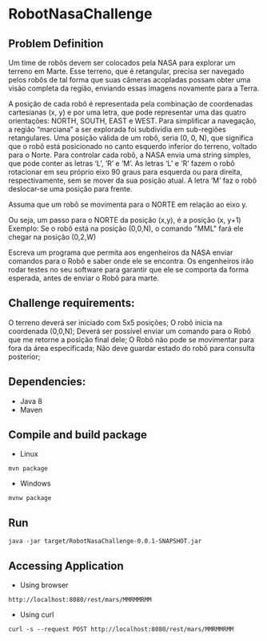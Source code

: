 # RobotNasaChallenge

## Problem Definition
Um time de robôs devem ser colocados pela NASA para explorar um terreno em Marte.
Esse terreno, que é retangular, precisa ser navegado pelos robôs de tal forma que suas câmeras acopladas possam obter uma 
visão completa da região, enviando essas imagens novamente para a Terra.

A posição de cada robô é representada pela combinação de coordenadas cartesianas (x, y) e por uma letra, 
que pode representar uma das quatro orientações: NORTH, SOUTH, EAST e WEST. 
Para simplificar a navegação, a região “marciana” a ser explorada foi subdividia em sub-regiões retangulares.
Uma posição válida de um robô, seria (0, 0, N), que significa que o robô está posicionado no canto esquerdo inferior do terreno,
voltado para o Norte.
Para controlar cada robô, a NASA envia uma string simples, 
que pode conter as letras ‘L’, ‘R’ e ‘M’. As letras ‘L’ e ‘R’ fazem o robô rotacionar em seu próprio eixo 90 graus para esquerda ou para direita, respectivamente, sem se mover da sua posição atual. A letra ‘M’ faz o robô deslocar-se uma posição para frente.

Assuma que um robô se movimenta para o NORTE em relação ao eixo y. 

Ou seja, um passo para o NORTE da posição (x,y), é a posição (x, y+1)
Exemplo: Se o robô está na posição (0,0,N), o comando "MML" fará ele chegar na posição (0,2,W)

Escreva um programa que permita aos engenheiros da NASA enviar comandos para o Robô e saber onde ele se encontra. Os engenheiros irão rodar testes no seu software para garantir que ele se comporta da forma esperada, antes de enviar o Robô para marte.

## Challenge requirements:

O terreno deverá ser iniciado com 5x5 posições;
O robô inicia na coordenada (0,0,N);
Deverá ser possível enviar um comando para o Robô que me retorne a posição final dele;
O Robô não pode se movimentar para fora da área especificada;
Não deve guardar estado do robô para consulta posterior;

## Dependencies:
- Java 8
- Maven 

## Compile and build package
- Linux
```
mvn package
```
- Windows
```
mvnw package
```

## Run

```
java -jar target/RobotNasaChallenge-0.0.1-SNAPSHOT.jar
```

## Accessing Application
- Using browser
```
http://localhost:8080/rest/mars/MMRMMRMM
```
- Using curl
```
curl -s --request POST http://localhost:8080/rest/mars/MMRMMRMM
```

